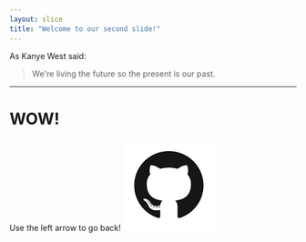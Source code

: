 ```yaml
---
layout: slice
title: "Welcome to our second slide!"
---
```

As Kanye West said:

> We're living the future so
> the present is our past.
---
# WOW!
Use the left arrow to go back!
![GitHub Logo](/images/logo.png)
